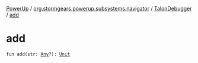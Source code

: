 [PowerUp](../../index.md) / [org.stormgears.powerup.subsystems.navigator](../index.md) / [TalonDebugger](index.md) / [add](./add.md)

# add

`fun add(str: `[`Any`](https://kotlinlang.org/api/latest/jvm/stdlib/kotlin/-any/index.html)`?): `[`Unit`](https://kotlinlang.org/api/latest/jvm/stdlib/kotlin/-unit/index.html)